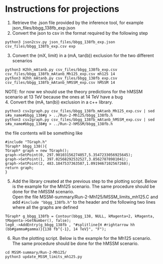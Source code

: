 
# Instructions for projections      
1. Retrieve the .json file provided by the inference tool, for example json_files/bbgg_138fb_exp.json
2. Convert the json to csv in the format required by the following step
```
python3 json2csv.py json_files/bbgg_138fb_exp.json csv_files/bbgg_138fb_exp.csv exp
```
3. Convert the (mX, limit) in a (mA, tan(b)) exclusion for the two different scenarios
```
python3 H2hh_mAtanb.py csv_files/bbgg_138fb_exp.csv csv_files/bbgg_138fb_mAtanb_Mh125_exp.csv mh125 14
python3 H2hh_mAtanb.py csv_files/bbgg_138fb_exp.csv csv_files/bbgg_138fb_mAtanb_hMSSM_exp.csv hMSSM 14
```
NOTE: for now we should use the theory predictions for the hMSSM scenario at 13 TeV because the ones at 14 TeV have a bug      
4. Convert the (mA, tan(b)) exclusion in a c++ library.
```
python3 csv2graph.py csv_files/bbgg_138fb_mAtanb_Mh125_exp.csv | sed s#a_name#bbgg_138#g > ../Run-2-Mh125/bbgg_138fb.h
python3 csv2graph.py csv_files/bbgg_138fb_mAtanb_hMSSM_exp.csv | sed s#a_name#bbgg_138#g > ../Run-2-hMSSM/bbgg_138fb.h
```
the file contents will be something like
```
#include "TGraph.h"
TGraph* bbgg_138(){
TGraph* graph = new TGraph();
graph->SetPoint(0, 297.90103156274057,5.3547233056925645);
graph->SetPoint(1, 397.02568292532527,3.85627878981041);
graph->SetPoint(2, 483.1847537363587,1.0919467102567268);
return graph;
}
```
5. Add the library created at the previous step to the plotting script. Below is the example for the Mh125 scenario. The same procedure should be done for the hMSSM scenario.       
Open the file MSSM-summary/Run-2-Mh125/MSSM_limits_mh125.C and add `#include "bbgg_138fb.h"` to the header and the following two lines where all the graphs are defined
```
TGraph* g_bbgg_138fb = Contour(bbgg_138, NULL, kMagenta+2, kMagenta, tMagenta->GetNumber(), false); 
leg0_->AddEntry(g_bbgg_138fb , "#splitline{H #rightarrow hh (bb#gamma#gamma)}{138 fb^{-1}, 14 TeV}", "F");
```
6. Run the plotting script. Below is the example for the Mh125 scenario. The same procedure should be done for the hMSSM scenario.
```
cd MSSM-summary/Run-2-Mh125/
python3 update_MSSM_limits_mh125.py
```

